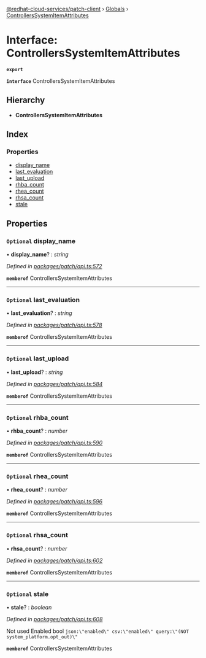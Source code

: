 [@redhat-cloud-services/patch-client](../README.md) › [Globals](../globals.md) › [ControllersSystemItemAttributes](controllerssystemitemattributes.md)

# Interface: ControllersSystemItemAttributes

**`export`** 

**`interface`** ControllersSystemItemAttributes

## Hierarchy

* **ControllersSystemItemAttributes**

## Index

### Properties

* [display_name](controllerssystemitemattributes.md#optional-display_name)
* [last_evaluation](controllerssystemitemattributes.md#optional-last_evaluation)
* [last_upload](controllerssystemitemattributes.md#optional-last_upload)
* [rhba_count](controllerssystemitemattributes.md#optional-rhba_count)
* [rhea_count](controllerssystemitemattributes.md#optional-rhea_count)
* [rhsa_count](controllerssystemitemattributes.md#optional-rhsa_count)
* [stale](controllerssystemitemattributes.md#optional-stale)

## Properties

### `Optional` display_name

• **display_name**? : *string*

*Defined in [packages/patch/api.ts:572](https://github.com/RedHatInsights/javascript-clients/blob/064feea/packages/patch/api.ts#L572)*

**`memberof`** ControllersSystemItemAttributes

___

### `Optional` last_evaluation

• **last_evaluation**? : *string*

*Defined in [packages/patch/api.ts:578](https://github.com/RedHatInsights/javascript-clients/blob/064feea/packages/patch/api.ts#L578)*

**`memberof`** ControllersSystemItemAttributes

___

### `Optional` last_upload

• **last_upload**? : *string*

*Defined in [packages/patch/api.ts:584](https://github.com/RedHatInsights/javascript-clients/blob/064feea/packages/patch/api.ts#L584)*

**`memberof`** ControllersSystemItemAttributes

___

### `Optional` rhba_count

• **rhba_count**? : *number*

*Defined in [packages/patch/api.ts:590](https://github.com/RedHatInsights/javascript-clients/blob/064feea/packages/patch/api.ts#L590)*

**`memberof`** ControllersSystemItemAttributes

___

### `Optional` rhea_count

• **rhea_count**? : *number*

*Defined in [packages/patch/api.ts:596](https://github.com/RedHatInsights/javascript-clients/blob/064feea/packages/patch/api.ts#L596)*

**`memberof`** ControllersSystemItemAttributes

___

### `Optional` rhsa_count

• **rhsa_count**? : *number*

*Defined in [packages/patch/api.ts:602](https://github.com/RedHatInsights/javascript-clients/blob/064feea/packages/patch/api.ts#L602)*

**`memberof`** ControllersSystemItemAttributes

___

### `Optional` stale

• **stale**? : *boolean*

*Defined in [packages/patch/api.ts:608](https://github.com/RedHatInsights/javascript-clients/blob/064feea/packages/patch/api.ts#L608)*

Not used Enabled        bool       `json:\"enabled\" csv:\"enabled\" query:\"(NOT system_platform.opt_out)\"`

**`memberof`** ControllersSystemItemAttributes
